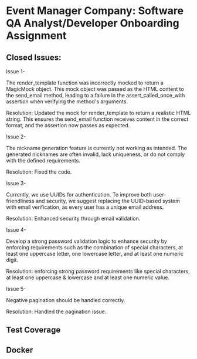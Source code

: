 # Event Manager Company: Software QA Analyst/Developer Onboarding Assignment

## Closed Issues:

Issue 1-

The render_template function was incorrectly mocked to return a MagicMock object. This mock object was passed as the HTML content to the send_email method, leading to a failure in the assert_called_once_with assertion when verifying the method's arguments.

Resolution: Updated the mock for render_template to return a realistic HTML string. This ensures the send_email function receives content in the correct format, and the assertion now passes as expected.

Issue 2-

The nickname generation feature is currently not working as intended. The generated nicknames are often invalid, lack uniqueness, or do not comply with the defined requirements.

Resolution: Fixed the code.

Issue 3-

Currently, we use UUIDs for authentication. To improve both user-friendliness and security, we suggest replacing the UUID-based system with email verification, as every user has a unique email address.

Resolution: Enhanced security through email validation.

Issue 4-

Develop a strong password validation logic to enhance security by enforcing requirements such as the combination of special characters, at least one uppercase letter, one lowercase letter, and at least one numeric digit.

Resolution: enforcing strong password requirements like special characters, at least one uppercase & lowercase and at least one numeric value.

Issue 5-

Negative pagination should be handled correctly.

Resolution: Handled the pagination issue.

## Test Coverage


## Docker

